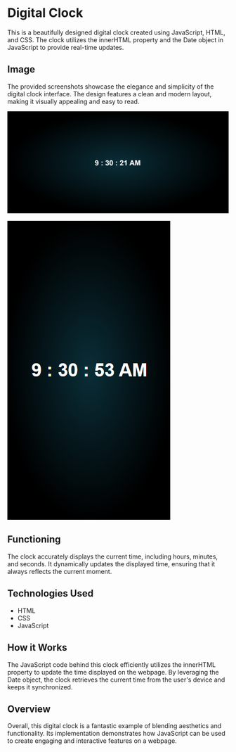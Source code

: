 # Digital Clock 

This is a beautifully designed digital clock created using JavaScript, HTML, and CSS. The clock utilizes the innerHTML property and the Date object in JavaScript to provide real-time updates.


## Image

The provided screenshots showcase the elegance and simplicity of the digital clock interface. The design features a clean and modern layout, making it visually appealing and easy to read.

![Webview](./assests/Screenshot%202023-05-24%20093028.png) 

![Webview](./assests/Screenshot%202023-05-24%20093058.png) 

## Functioning 

The clock accurately displays the current time, including hours, minutes, and seconds. It dynamically updates the displayed time, ensuring that it always reflects the current moment.


## Technologies Used

* HTML
* CSS
* JavaScript

## How it Works

The JavaScript code behind this clock efficiently utilizes the innerHTML property to update the time displayed on the webpage. By leveraging the Date object, the clock retrieves the current time from the user's device and keeps it synchronized.

## Overview

Overall, this digital clock is a fantastic example of blending aesthetics and functionality. Its implementation demonstrates how JavaScript can be used to create engaging and interactive features on a webpage.

